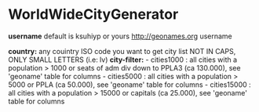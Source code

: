 # WorldWideCityGenerator
**username** default is ksuhiyp or yours http://geonames.org username

**country:** any couintry ISO code you want to get city list NOT IN CAPS, ONLY SMALL LETTERS (i.e: lv)
**city-filter:**
            - cities1000          : all cities with a population > 1000 or seats of adm div down to PPLA3 (ca 130.000), see 'geoname' table for columns
            - cities5000           : all cities with a population > 5000 or PPLA (ca 50.000), see 'geoname' table for columns
            - cities15000          : all cities with a population > 15000 or capitals (ca 25.000), see 'geoname' table for columns

